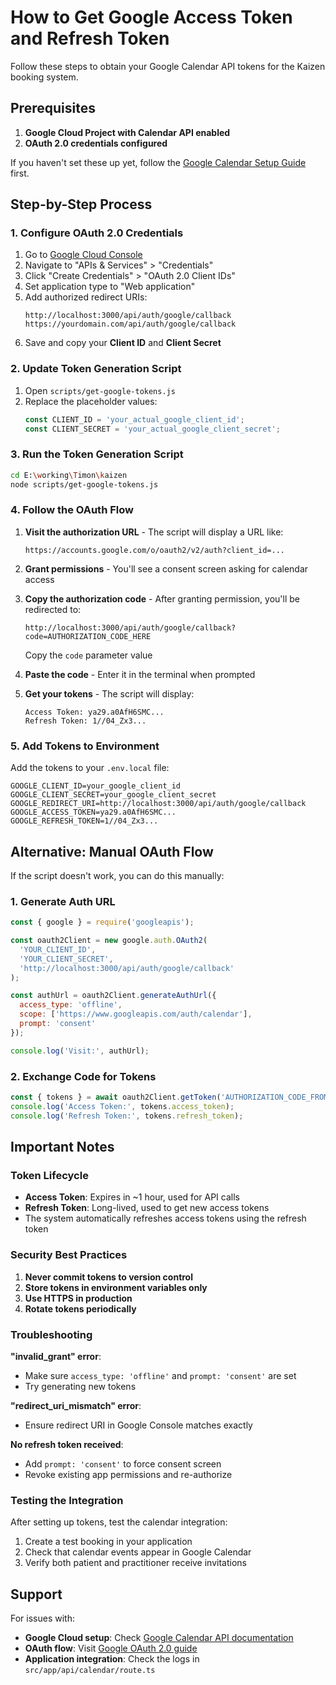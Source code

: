 # How to Get Google Access Token and Refresh Token

Follow these steps to obtain your Google Calendar API tokens for the Kaizen booking system.

## Prerequisites

1. **Google Cloud Project with Calendar API enabled**
2. **OAuth 2.0 credentials configured**

If you haven't set these up yet, follow the [Google Calendar Setup Guide](./GOOGLE_CALENDAR_SETUP.md) first.

## Step-by-Step Process

### 1. Configure OAuth 2.0 Credentials

1. Go to [Google Cloud Console](https://console.cloud.google.com/)
2. Navigate to "APIs & Services" > "Credentials"
3. Click "Create Credentials" > "OAuth 2.0 Client IDs"
4. Set application type to "Web application"
5. Add authorized redirect URIs:
   ```
   http://localhost:3000/api/auth/google/callback
   https://yourdomain.com/api/auth/google/callback
   ```
6. Save and copy your **Client ID** and **Client Secret**

### 2. Update Token Generation Script

1. Open `scripts/get-google-tokens.js`
2. Replace the placeholder values:
   ```javascript
   const CLIENT_ID = 'your_actual_google_client_id';
   const CLIENT_SECRET = 'your_actual_google_client_secret';
   ```

### 3. Run the Token Generation Script

```bash
cd E:\working\Timon\kaizen
node scripts/get-google-tokens.js
```

### 4. Follow the OAuth Flow

1. **Visit the authorization URL** - The script will display a URL like:
   ```
   https://accounts.google.com/o/oauth2/v2/auth?client_id=...
   ```

2. **Grant permissions** - You'll see a consent screen asking for calendar access

3. **Copy the authorization code** - After granting permission, you'll be redirected to:
   ```
   http://localhost:3000/api/auth/google/callback?code=AUTHORIZATION_CODE_HERE
   ```
   Copy the `code` parameter value

4. **Paste the code** - Enter it in the terminal when prompted

5. **Get your tokens** - The script will display:
   ```
   Access Token: ya29.a0AfH6SMC...
   Refresh Token: 1//04_Zx3...
   ```

### 5. Add Tokens to Environment

Add the tokens to your `.env.local` file:

```env
GOOGLE_CLIENT_ID=your_google_client_id
GOOGLE_CLIENT_SECRET=your_google_client_secret
GOOGLE_REDIRECT_URI=http://localhost:3000/api/auth/google/callback
GOOGLE_ACCESS_TOKEN=ya29.a0AfH6SMC...
GOOGLE_REFRESH_TOKEN=1//04_Zx3...
```

## Alternative: Manual OAuth Flow

If the script doesn't work, you can do this manually:

### 1. Generate Auth URL

```javascript
const { google } = require('googleapis');

const oauth2Client = new google.auth.OAuth2(
  'YOUR_CLIENT_ID',
  'YOUR_CLIENT_SECRET',
  'http://localhost:3000/api/auth/google/callback'
);

const authUrl = oauth2Client.generateAuthUrl({
  access_type: 'offline',
  scope: ['https://www.googleapis.com/auth/calendar'],
  prompt: 'consent'
});

console.log('Visit:', authUrl);
```

### 2. Exchange Code for Tokens

```javascript
const { tokens } = await oauth2Client.getToken('AUTHORIZATION_CODE_FROM_CALLBACK');
console.log('Access Token:', tokens.access_token);
console.log('Refresh Token:', tokens.refresh_token);
```

## Important Notes

### Token Lifecycle

- **Access Token**: Expires in ~1 hour, used for API calls
- **Refresh Token**: Long-lived, used to get new access tokens
- The system automatically refreshes access tokens using the refresh token

### Security Best Practices

1. **Never commit tokens to version control**
2. **Store tokens in environment variables only**
3. **Use HTTPS in production**
4. **Rotate tokens periodically**

### Troubleshooting

**"invalid_grant" error**:
- Make sure `access_type: 'offline'` and `prompt: 'consent'` are set
- Try generating new tokens

**"redirect_uri_mismatch" error**:
- Ensure redirect URI in Google Console matches exactly

**No refresh token received**:
- Add `prompt: 'consent'` to force consent screen
- Revoke existing app permissions and re-authorize

### Testing the Integration

After setting up tokens, test the calendar integration:

1. Create a test booking in your application
2. Check that calendar events appear in Google Calendar
3. Verify both patient and practitioner receive invitations

## Support

For issues with:
- **Google Cloud setup**: Check [Google Calendar API documentation](https://developers.google.com/calendar/api/quickstart/nodejs)
- **OAuth flow**: Visit [Google OAuth 2.0 guide](https://developers.google.com/identity/protocols/oauth2)
- **Application integration**: Check the logs in `src/app/api/calendar/route.ts`